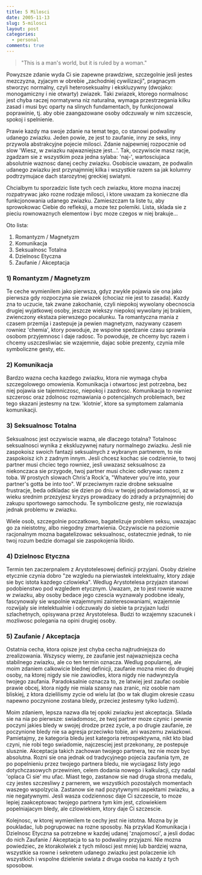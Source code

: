 ```yaml
---
title: 5 Milosci
date: 2005-11-13
slug: 5-milosci
layout: post
categories:
  - personal
comments: true
---
```


> "This is a man's world, but it is ruled by a woman."

<!-- more -->

Powyzsze zdanie wyda Ci sie zapewne prawdziwe, szczegolnie jesli jestes mezczyzna, zyjacym w obrebie &#8222;zachodniej cywilizacji", pragnacym stworzyc normalny, czyli heteroseksualny i ekskluzywny (dwojako: monogamiczny i nie otwarty) zwiazek. Taki zwiazek, ktorego normalnosc jest chyba raczej normatywna niz naturalna, wymaga przestrzegania kilku zasad i musi byc oparty na slinych fundamentach, by funkcjonowal poprawinie, tj. aby obie zaangazowane osoby odczuwaly w nim szczescie, spokoj i spelnienie.

Prawie kazdy ma swoje zdanie na temat tego, co stanowi podwaliny udanego zwiazku. Jeden powie, ze jest to zaufanie, inny ze seks, inny przywola abstrakcyjne pojecie milosci. Zdanie najpewniej rozpocznie od slow 'Wiesz, w zwiazku najwazniejsze jest...'. Tak, oczywiscie masz racje, zgadzam sie z wszystkim poza jedna sylaba: 'naj-', wartosciujaca absolutnie waznosc danej cechy zwiazku. Osobiscie uwazam, ze podwalin udanego zwiazku jest przynajmniej kilka i wszystkie razem sa jak kolumny podtrzymujace dach starozytnej greckiej swiatyni.

Chcialbym tu sporzadzic liste tych cech zwiazku, ktore mozna inaczej rozpatrywac jako rozne rodzaje milosci, i ktore uwazam za konieczne dla funkcjonowania udanego zwiazku. Zamieszczam ta liste tu, aby sprowokowac Ciebie do refleksji, a moze tez polemiki. Lista, sklada sie z pieciu rownowaznych elementow i byc moze czegos w niej brakuje...

Oto lista:  
1) Romantyzm / Magnetyzm    
2) Komunikacja              
3) Seksualnosc Totalna      
4) Dzielnosc Etyczna        
5) Zaufanie / Akceptacja    

### 1) Romantyzm / Magnetyzm
Te ceche wymienilem jako pierwsza, gdyz zwykle pojawia sie ona jako pierwsza gdy rozpoczyna sie zwiazek (chociaz nie jest to zasada). Kazdy zna to uczucie, tak zwane zakochanie, czyli niepokoj wywolany obecnoscia drugiej wyjatkowej osoby, jeszcze wiekszy niepokoj wywolany jej brakiem, zwienczony ekstaza pierwszego pocalunku. Ta romantyczna mania z czasem przemija i zastepuje ja pewien magnetyzm, nazywany czasem rowniez 'chemia', ktory powoduje, ze wspolne spedzanie czasu sprawia osobom przyjemnosc i daje radosc. To powoduje, ze chcemy byc razem i chcemy uszczesliwiac sie wzajemnie, dajac sobie prezenty, czynia mile symboliczne gesty, etc.


### 2) Komunikacja
Bardzo wazna cecha kazdego zwiazku, ktora nie wymaga chyba szczegolowego omowienia. Komunikacja i otwartosc jest potrzebna, bez niej pojawia sie tajemniczosc, niepokoj i zazdrosc. Komunikacja to rowniez szczerosc oraz zdolnosc rozmawiania o potencjalnych problemach, bez tego skazani jestesmy na tzw. 'klotnie', ktore sa symptomem zalamania komunikacji.


### 3) Seksualnosc Totalna
Seksualnosc jest oczywiscie wazna, ale dlaczego totalna? Totalnosc seksualnosci wynika z ekskluzywnej natury normalnego zwiazku. Jesli nie zaspokoisz swoich fantazji seksualnych z wybranym partnerem, to nie zaspokoisz ich z zadnym innym. Jesli chcesz kochac sie codziennie, to twoj partner musi chciec tego rowniez, jesli uwazasz seksualnosc za niekonczaca sie przygode, twoj partner musi chciec odkrywac razem z toba. W prostych slowach Chris'a Rock'a, "Whatever you're into, your partner's gotta be into too". W przeciwnym razie drobne seksualne frustracje, beda odkladac sie dzien po dniu w twojej podswiadomosci, az w wieku srednim przezyjesz kryzys prowadzacy do zdrady a przynajmniej do zakupu sportowego samochodu. Te symboliczne gesty, nie rozwiazuja jednak problemu w zwiazku.

Wiele osob, szczegolnie poczatkowo, bagatelizuje problem seksu, uwazajac go za nieistotny, albo niegodny zmartwienia. Oczywiscie na poziomie racjonalnym mozna bagatelizowac seksualnosc, ostatecznie jednak, to nie twoj rozum bedzie domagal sie zaspokojenia libido.


### 4) Dzielnosc Etyczna
Termin ten zaczerpnalem z Arystotelesowej definicji przyjani. Osoby dzielne etycznie czynia dobro "ze wzgledu na pierwiastek intelektualny, ktory zdaje sie byc istota kazdego czlowieka". Wedlug Arystotelesa przyjazn stanowi podobienstwo pod wzgledem etycznym. Uwazam, ze to jest rownie wazne w zwiazku, aby osoby bedace jego czescia wyznawaly podobne idealy, fascynowaly sie wspolnie wzajemnymi zainteresowaniami, wzajemnie rozwijaly sie intelektualnie i odczuwaly do siebie ta przyjazn ludzi szlachetnych, opisywana przez Arystotelesa. Budzi to wzajemny szacunek i mozliwosc polegania na opini drugiej osoby.


### 5) Zaufanie / Akceptacja
Ostatnia cecha, ktora opisze jest chyba cecha najtrudniejsza do zrealizowania. Wszyscy wiemy, ze zaufanie jest najwazniejsza cecha stabilnego zwiazku, ale co ten termin oznacza. Wedlug popularnej, ale moim zdaniem calkowicie blednej definicji, zaufanie mozna miec do drugiej osoby, na ktorej nigdy sie nie zawiodles, ktora nigdy nie nadwyrezyla twojego zaufania. Paradoksalnie oznacza to, ze latwiej jest zaufac osobie prawie obcej, ktora nigdy nie miala szansy nas zranic, niz osobie nam bliskiej, z ktora dzielilismy zycie od wielu lat (bo w tak dlugim okresie czasu napewno poczynione zostana bledy, przeciez jestesmy tylko ludzmi). 

Moim zdaniem, lepsza nazwa dla tej opoki zwiazku jest akceptacja. Sklada sie na nia po pierwsze: swiadomosc, ze twoj partner moze czynic i pewnie poczyni jakies bledy w swojej drodze przez zycie, a po drugie zaufanie, ze poczynione bledy nie sa agresja przeciwko tobie, ani waszemu zwiazkowi. Pamietajmy, ze kategoria bledu jest kategoria retrospektywna, nikt kto blad czyni, nie robi tego swiadomie, najczesciej jest przekonany, ze postepuje slusznie. Akceptacja takich zachowan twojego partnera, tez nie moze byc absolutna. Rozni sie ona jednak od tradycyjnego pojecia zaufania tym, ze po popelnieniu przez twojego partnera bledu, nie wyciagasz listy jego dotychczasowych przewinien, celem dodania nowego i kalkulacji, czy nadal 'oplaca Ci sie' mu ufac. Miast tego, zastanow sie nad druga strona medalu, czy jestes szczesliwy z parnerem, we wszystkich pozostalych momentach waszego wspolzycia. Zastanow sie nad pozytywnymi aspektami zwiazku, a nie negatywnymi. Jesli wasza codziennosc daje Ci szczescie, to moze lepiej zaakceptowac twojego partnera tym kim jest, czlowiekiem popelniajacym bledy, ale czlowiekiem, ktory daje Ci szczescie.



Kolejnosc, w ktorej wymienilem te cechy jest nie istotna. Mozna by je poukladac, lub pogrupowac na rozne sposoby. Na przyklad Komunikacja i Dzielnosc Etyczna sa potrzebne w kazdej udanej 'znajomosci', a jesli dodac do nich Zaufanie / Akceptacja to sa to podwaliny przyjazni. Nie mozna powiedziec, ze ktorakolwiek z tych milosci jest mniej lub bardziej wazna, wszystkie sa rowne i sekretem udanego zwiazku jest polaczenie ich wszystkich i wspolne dzielenie swiata z druga osoba na kazdy z tych sposobow.
